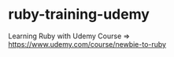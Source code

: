 # ruby-training-udemy
Learning Ruby with Udemy Course => https://www.udemy.com/course/newbie-to-ruby
